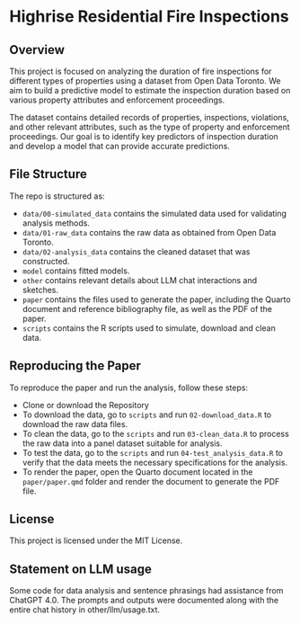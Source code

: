 # Highrise Residential Fire Inspections

## Overview

This project is focused on analyzing the duration of fire inspections for different types of properties using a dataset from Open Data Toronto. We aim to build a predictive model to estimate the inspection duration based on various property attributes and enforcement proceedings.

The dataset contains detailed records of properties, inspections, violations, and other relevant attributes, such as the type of property and enforcement proceedings. Our goal is to identify key predictors of inspection duration and develop a model that can provide accurate predictions.


## File Structure

The repo is structured as:

-   `data/00-simulated_data` contains the simulated data used for validating analysis methods.
-   `data/01-raw_data` contains the raw data as obtained from Open Data Toronto.
-   `data/02-analysis_data` contains the cleaned dataset that was constructed.
-   `model` contains fitted models. 
-   `other` contains relevant details about LLM chat interactions and sketches.
-   `paper` contains the files used to generate the paper, including the Quarto document and reference bibliography file, as well as the PDF of the paper. 
-   `scripts` contains the R scripts used to simulate, download and clean data.

## Reproducing the Paper

To reproduce the paper and run the analysis, follow these steps:

- Clone or download the Repository
- To download the data, go to `scripts` and run `02-download_data.R` to download the raw data files. 
- To clean the data, go to the `scripts` and run `03-clean_data.R` to process the raw data into a panel dataset suitable for analysis.
- To test the data, go to the `scripts` and run `04-test_analysis_data.R` to verify that the data meets the necessary specifications for the analysis.
- To render the paper, open the Quarto document located in the `paper/paper.qmd` folder and render the document to generate the PDF file.

## License

This project is licensed under the MIT License.

## Statement on LLM usage

Some code for data analysis and sentence phrasings had assistance from ChatGPT 4.0. The prompts and outputs were documented along with the entire chat history in other/llm/usage.txt.

